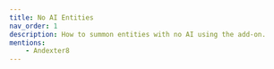 ```yaml
---
title: No AI Entities
nav_order: 1
description: How to summon entities with no AI using the add-on.
mentions:
    - Andexter8
---
```


<template-Stub />

<!-- <template-Update details="a" />
<template-EmptySection />
<template-ExpandSection />
<template-IncompleteSection />
<template-MissingInformation />
<template-Stub />
<template-TooTechnical />
<template-WorkInProgress section="section" />
<msgbox mini />
<template-Shelved /> -->
